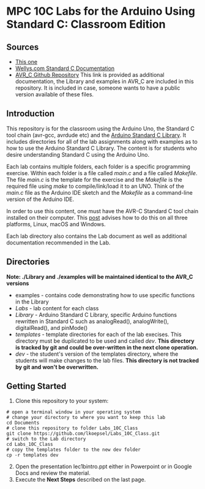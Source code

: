 # MPC 10C Labs for the Arduino Using Standard C: Classroom Edition
## Sources
* [This one](https://github.com/lkoepsel/Labs_10C_Class)
* [Wellys.com Standard C Documentation](https://www.wellys.com/posts/courses_avr_c/)
* [AVR_C Github Repository](https://github.com/lkoepsel/AVR_C) This link is provided as additional documentation, the Library and examples in AVR_C are included in this repository. It is included in case, someone wants to have a public version available of these files.
## Introduction
This repository is for the classroom using the Arduino Uno, the Standard C tool chain (avr-gcc, avrdude etc) and the [Arduino Standard C Library](https://github.com/lkoepsel/AVR_C). It includes directories for all of the lab assignments along with examples as to how to use the Arduino Standard C Library. The content is for students who desire understanding Standard C using the Arduino Uno.

Each lab contains multiple folders, each folder is a specific programming exercise. Within each folder is a file called *main.c* and a file called *Makefile*. The file *main.c* is the template for the exercise and the *Makefile* is the required file using *make* to compile/link/load it to an UNO. Think of the *main.c* file as the Arduino IDE sketch and the *Makefile* as a command-line version of the Arduino IDE.

In order to use this content, one must have the AVR-C Standard C tool chain installed on their computer. This [post](https://wellys.com/posts/avr_c_setup/) advises how to do this on all three platforms, Linux, macOS and Windows. 

Each lab directory also contains the Lab document as well as additional documentation recommended in the Lab.

## Directories
**Note: ./Library and ./examples will be maintained identical to the AVR_C versions**

* examples - contains code demonstrating how to use specific functions in the Library
* *Labs* - lab content for each class
* *Library* - Arduino Standard C Library, specific Arduino functions rewritten in Standard C such as analogRead(), analogWrite(), digitalRead(), and pinMode()
* *templates* - template directories for each of the lab execises. This directory must be duplicated to be used and called *dev*. **This directory is tracked by git and could be over-written in the next clone operation.**
* *dev* - the student's version of the templates directory, where the students will make changes to the lab files. **This directory is not tracked by git and won't be overwritten.**

## Getting Started
1. Clone this repository to your system:
```
# open a terminal window in your operating system
# change your directory to where you want to keep this lab
cd Documents
# clone this repository to folder Labs_10C_Class
git clone https://github.com/lkoepsel/Labs_10C_Class.git
# switch to the Lab directory
cd Labs_10C_Class
# copy the templates folder to the new dev folder
cp -r templates dev
```
2. Open the presentation lec1bintro.ppt either in Powerpoint or in Google Docs and review the material.
3. Execute the **Next Steps** described on the last page.